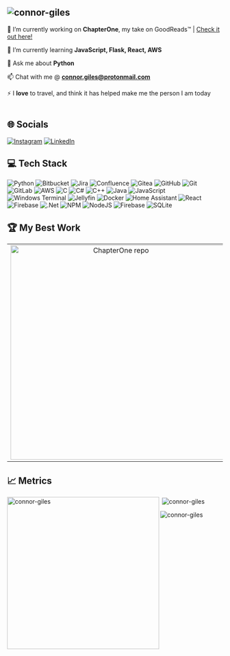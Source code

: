 <h2><img align="center" src="https://readme-typing-svg.herokuapp.com/?lines=Hi👋,+I'm+Connor;Have+a+look+around👀;&font=Fira%20Code¢er=true&width=700&height=70&size=43&pause=1700&duration=3000&color=F7F7F7" alt="connor-giles" /></h2>

📖 I’m currently working on **ChapterOne**, my take on GoodReads™ | [Check it out here!](https://github.com/connor-giles/ChapterOne) <br>

🌱 I’m currently learning **JavaScript, Flask, React, AWS**

💬 Ask me about **Python**

📫 Chat with me @ **connor.giles@protonmail.com**

⚡ I **love** to travel, and think it has helped make me the person I am today
<br><br>

## 🌐 Socials
[![Instagram](https://img.shields.io/badge/Instagram-%23E4405F.svg?logo=Instagram&logoColor=white)](https://instagram.com/giles.connor15) [![LinkedIn](https://img.shields.io/badge/LinkedIn-%230077B5.svg?logo=linkedin&logoColor=white)](https://linkedin.com/in/connor-giles-) 


## 💻 Tech Stack
![Python](https://img.shields.io/badge/python-3670A0?style=for-the-badge&logo=python&logoColor=ffdd54) ![Bitbucket](https://img.shields.io/badge/bitbucket-%230047B3.svg?style=for-the-badge&logo=bitbucket&logoColor=white) ![Jira](https://img.shields.io/badge/jira-%230A0FFF.svg?style=for-the-badge&logo=jira&logoColor=white) ![Confluence](https://img.shields.io/badge/confluence-%23172BF4.svg?style=for-the-badge&logo=confluence&logoColor=white) ![Gitea](https://img.shields.io/badge/Gitea-34495E?style=for-the-badge&logo=gitea&logoColor=5D9425) ![GitHub](https://img.shields.io/badge/github-%23121011.svg?style=for-the-badge&logo=github&logoColor=white) ![Git](https://img.shields.io/badge/git-%23F05033.svg?style=for-the-badge&logo=git&logoColor=white) ![GitLab](https://img.shields.io/badge/gitlab-%23181717.svg?style=for-the-badge&logo=gitlab&logoColor=white) ![AWS](https://img.shields.io/badge/AWS-%23FF9900.svg?style=for-the-badge&logo=amazon-aws&logoColor=white) ![C](https://img.shields.io/badge/c-%2300599C.svg?style=for-the-badge&logo=c&logoColor=white) ![C#](https://img.shields.io/badge/c%23-%23239120.svg?style=for-the-badge&logo=csharp&logoColor=white) ![C++](https://img.shields.io/badge/c++-%2300599C.svg?style=for-the-badge&logo=c%2B%2B&logoColor=white) ![Java](https://img.shields.io/badge/java-%23ED8B00.svg?style=for-the-badge&logo=openjdk&logoColor=white) ![JavaScript](https://img.shields.io/badge/javascript-%23323330.svg?style=for-the-badge&logo=javascript&logoColor=%23F7DF1E) ![Windows Terminal](https://img.shields.io/badge/Windows%20Terminal-%234D4D4D.svg?style=for-the-badge&logo=windows-terminal&logoColor=white) ![Jellyfin](https://img.shields.io/badge/jellyfin-%23000B25.svg?style=for-the-badge&logo=Jellyfin&logoColor=00A4DC) ![Docker](https://img.shields.io/badge/docker-%230db7ed.svg?style=for-the-badge&logo=docker&logoColor=white) ![Home Assistant](https://img.shields.io/badge/home%20assistant-%2341BDF5.svg?style=for-the-badge&logo=home-assistant&logoColor=white) ![React](https://img.shields.io/badge/react-%2320232a.svg?style=for-the-badge&logo=react&logoColor=%2361DAFB) ![Firebase](https://img.shields.io/badge/firebase-%23039BE5.svg?style=for-the-badge&logo=firebase) ![.Net](https://img.shields.io/badge/.NET-5C2D91?style=for-the-badge&logo=.net&logoColor=white) ![NPM](https://img.shields.io/badge/NPM-%23CB3837.svg?style=for-the-badge&logo=npm&logoColor=white) ![NodeJS](https://img.shields.io/badge/node.js-6DA55F?style=for-the-badge&logo=node.js&logoColor=white) ![Firebase](https://img.shields.io/badge/firebase-a08021?style=for-the-badge&logo=firebase&logoColor=ffcd34) ![SQLite](https://img.shields.io/badge/sqlite-%2307405e.svg?style=for-the-badge&logo=sqlite&logoColor=white) 

## 🏆 My Best Work
<table>
  <tr>
    <td align="center">
      <a href="https://github.com/connor-giles/ChapterOne">
        <img width="500" src="https://github-readme-stats.vercel.app/api/pin/?username=connor-giles&repo=ChapterOne&theme=dark" alt="ChapterOne repo" />
      </a>
    </td>
    <td align="center">
      <a href="https://github.com/connor-giles/raincheck">
        <img width="500" src="https://github-readme-stats.vercel.app/api/pin/?username=connor-giles&repo=raincheck&theme=dark" alt="raincheck repo" />
      </a>
    </td>
    <td align="center">
      <a href="https://github.com/connor-giles/Toss">
        <img width="500" src="https://github-readme-stats.vercel.app/api/pin/?username=connor-giles&repo=Toss&theme=dark" alt="Toss repo" />
      </a>
    </td>
  </tr>
</table>

## 📈 Metrics
<p><img align="left" src="https://github-readme-stats.vercel.app/api/top-langs?username=connor-giles&show_icons=true&locale=en&layout=compact&theme=dark" alt="connor-giles" width="355" /></p>
<p>&nbsp;<img align="center" src="https://github-readme-stats.vercel.app/api?username=connor-giles&show_icons=true&locale=en&theme=dark" alt="connor-giles" /></p>
<p><img align="center" src="https://nirzak-streak-stats.vercel.app/?user=connor-giles&theme=dark&hide_border=false&cache_seconds=86400" alt="connor-giles" /></p>

